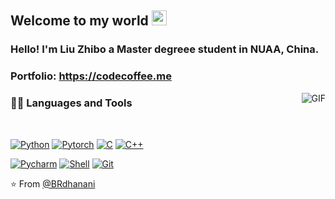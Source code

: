 
## Welcome to my world <img src="https://github.com/TheDudeThatCode/TheDudeThatCode/blob/master/Assets/Earth.gif" width="24px">

### Hello! I'm Liu Zhibo a Master degreee student in NUAA, China.

### Portfolio: https://codecoffee.me

<!--
<a href="https://twitter.com/dhanani_brijesh">
  <img align="left" alt="Brijesh Dhanani | Twitter" width="22px" src="https://cdn.jsdelivr.net/npm/simple-icons@v3/icons/twitter.svg" />
</a>
<a href="https://www.linkedin.com/in/brijesh-dhanani-8a2061141">
  <img align="left" alt="Brijesh Dhanani" width="22px" src="https://cdn.jsdelivr.net/npm/simple-icons@v3/icons/linkedin.svg" />
</a>
<a href="https://www.facebook.com/people/Brijesh-Dhanani/100010798357963">
  <img align="left" alt="Brijesh Dhanani" width="22px" src="https://cdn.jsdelivr.net/npm/simple-icons@v3/icons/facebook.svg" />
</a>
<a href="https://www.instagram.com/singer_brijesh_dhanani">
  <img align="left" alt="Brijesh Dhanani" width="22px" src="https://cdn.jsdelivr.net/npm/simple-icons@v3/icons/instagram.svg" />
</a>
-->



  <img align="right" alt="GIF" src="https://media.giphy.com/media/836HiJc7pgzy8iNXCn/giphy.gif" />
  
### 👨‍💻 Languages and Tools

<br />

[![Python](https://img.shields.io/badge/-Python-yellow?style=flat&logo=python&link=https://github.com/Passionfruit-055)](https://github.com/Passionfruit-055) 
[![Pytorch](https://img.shields.io/badge/-Pytorch-orange?style=flat&logo=pytorch&link=https://github.com/Passionfruit-055)](https://github.com/Passionfruit-055) 
[![C](https://img.shields.io/badge/-C-A8B9CC?style=flat&logo=C&link=https://github.com/Passionfruit-055)](https://github.com/Passionfruit-055) 
[![C++](https://img.shields.io/badge/-C++-00599C?style=flat&logo=C++&link=https://github.com/Passionfruit-055)](https://github.com/Passionfruit-055) 

[![Pycharm](https://img.shields.io/badge/-Pycharm-000000?style=flat&logo=pycharm&link=https://github.com/Passionfruit-055)](https://github.com/Passionfruit-055) 
[![Shell](https://img.shields.io/badge/-Shell-FFD500?style=flat&logo=Shell&link=https://github.com/Passionfruit-055)](https://github.com/Passionfruit-055) 
[![Git](https://img.shields.io/badge/-Git-F05032?style=flat&logo=git&link=github.com/Passionfruit-055)](github.com/Passionfruit-055) 



⭐️ From [@BRdhanani](https://github.com/BRdhanani)

<!--
**Passionfruit-055/Passionfruit-055** is a ✨ _special_ ✨ repository because its `README.md` (this file) appears on your GitHub profile.

Here are some ideas to get you started:

- 🔭 I’m currently working on ...
- 🌱 I’m currently learning ...
- 👯 I’m looking to collaborate on ...
- 🤔 I’m looking for help with ...
- 💬 Ask me about ...
- 📫 How to reach me: ...
- 😄 Pronouns: ...
- ⚡ Fun fact: ...
-->
